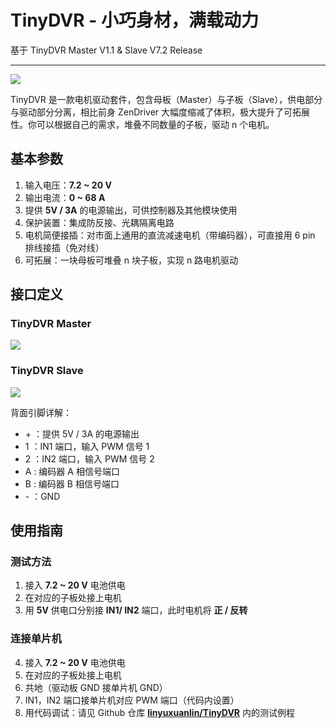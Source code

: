

# TinyDVR - 小巧身材，满载动力

基于 TinyDVR Master V1.1 & Slave V7.2 Release

---




![](https://cdn.jsdelivr.net/gh/linyuxuanlin/Wiki-media/img/20200125191344.png)

TinyDVR 是一款电机驱动套件，包含母板（Master）与子板（Slave），供电部分与驱动部分分离，相比前身 ZenDriver 大幅度缩减了体积，极大提升了可拓展性。你可以根据自己的需求，堆叠不同数量的子板，驱动 n 个电机。

## 基本参数

1. 输入电压：**7.2 ~ 20 V**
2. 输出电流：**0 ~ 68 A**
3. 提供 **5V / 3A** 的电源输出，可供控制器及其他模块使用
4. 保护装置：集成防反接、光耦隔离电路
5. 电机简便接插：对市面上通用的直流减速电机（带编码器），可直接用 6 pin 排线接插（免对线）
6. 可拓展：一块母板可堆叠 n 块子板，实现 n 路电机驱动

## 接口定义

### TinyDVR Master

![](https://cdn.jsdelivr.net/gh/linyuxuanlin/Wiki-media/img/20200125191439.png)

### TinyDVR Slave

![](https://cdn.jsdelivr.net/gh/linyuxuanlin/Wiki-media/img/20200125191457.png)

背面引脚详解：

* \+ ：提供 5V / 3A 的电源输出
* 1 ：IN1 端口，输入 PWM 信号 1
* 2 ：IN2 端口，输入 PWM 信号 2
* A :  编码器 A 相信号端口
* B :  编码器 B 相信号端口
* \- ：GND

## 使用指南

### 测试方法

1. 接入 **7.2 ~ 20 V** 电池供电
2. 在对应的子板处接上电机
3. 用 **5V** 供电口分别接 **IN1/ IN2** 端口，此时电机将 **正 / 反转**

### 连接单片机

4. 接入 **7.2 ~ 20 V** 电池供电
5. 在对应的子板处接上电机
6. 共地（驱动板 GND 接单片机 GND）
7. IN1，IN2 端口接单片机对应 PWM 端口（代码内设置）
8. 用代码调试：请见 Github 仓库 [**linyuxuanlin/TinyDVR**](https://github.com/linyuxuanlin/TinyDVR) 内的测试例程

